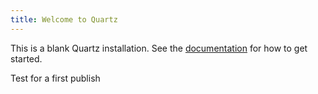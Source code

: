 ```yaml
---
title: Welcome to Quartz
---
```


This is a blank Quartz installation.
See the [documentation](https://quartz.jzhao.xyz) for how to get started.

Test for a first publish
